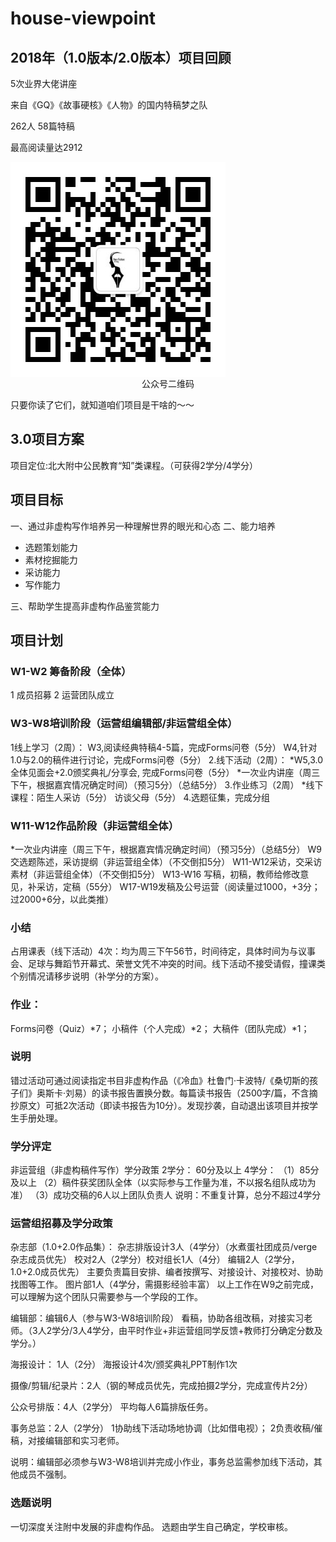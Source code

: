 # house-viewpoint


## 2018年（1.0版本/2.0版本）项目回顾
5次业界大佬讲座

来自《GQ》《故事硬核》《人物》的国内特稿梦之队

262人 58篇特稿

最高阅读量达2912


<img src="/images/hv.png" alt="boy" align=center />

<center> 公众号二维码</center>

只要你读了它们，就知道咱们项目是干啥的～～

## 3.0项目方案
项目定位:北大附中公民教育“知”类课程。（可获得2学分/4学分）

## 项目目标
一、通过非虚构写作培养另一种理解世界的眼光和心态
二、能力培养
* 选题策划能力
* 素材挖掘能力
* 采访能力
* 写作能力

三、帮助学生提高非虚构作品鉴赏能力

## 项目计划
### W1-W2 筹备阶段（全体）
1 成员招募
2 运营团队成立

### W3-W8培训阶段（运营组编辑部/非运营组全体）
1线上学习（2周）：
W3,阅读经典特稿4-5篇，完成Forms问卷（5分）
W4,针对1.0与2.0的稿件进行讨论，完成Forms问卷（5分）
2.线下活动（2周）：
*W5,3.0全体见面会+2.0颁奖典礼/分享会, 完成Forms问卷（5分）
*一次业内讲座（周三下午，根据嘉宾情况确定时间）（预习5分）（总结5分）
3.作业练习（2周）
*线下课程：陌生人采访（5分）
访谈父母（5分）
4.选题征集，完成分组

### W11-W12作品阶段（非运营组全体）
*一次业内讲座（周三下午，根据嘉宾情况确定时间）（预习5分）（总结5分）
W9 交选题陈述，采访提纲（非运营组全体）（不交倒扣5分）
W11-W12采访，交采访素材（非运营组全体）（不交倒扣5分）
W13-W16 写稿，初稿，教师给修改意见，补采访，定稿（55分）
W17-W19发稿及公号运营（阅读量过1000，+3分；过2000+6分，以此类推）

### 小结
占用课表（线下活动）4次：均为周三下午56节，时间待定，具体时间为与议事会、足球与舞蹈节开幕式、荣誉文凭不冲突的时间。线下活动不接受请假，撞课类个别情况请移步说明（补学分的方案）。
### 作业：
Forms问卷（Quiz）*7；
小稿件（个人完成）*2；
大稿件（团队完成）*1；

### 说明
错过活动可通过阅读指定书目非虚构作品（《冷血》杜鲁门·卡波特/《桑切斯的孩子们》奥斯卡·刘易）的读书报告置换分数。每篇读书报告（2500字/篇，不含摘抄原文）可抵2次活动（即读书报告为10分）。发现抄袭，自动退出该项目并按学生手册处理。

### 学分评定
非运营组（非虚构稿件写作）学分政策
2学分：
60分及以上
4学分：
（1）85分及以上
（2）稿件获奖团队全体（以实际参与工作量为准，不以报名组队成功为准）
（3）成功交稿的6人以上团队负责人
说明：不重复计算，总分不超过4学分

### 运营组招募及学分政策
杂志部（1.0+2.0作品集）：
杂志排版设计3人（4学分）（水煮蛋社团成员/verge杂志成员优先）
校对2人（2学分）校对组长1人（4分）
编辑2人（2学分，1.0+2.0成员优先）
主要负责篇目安排、编者按撰写、对接设计、对接校对、协助找图等工作。
图片部1人（4学分，需摄影经验丰富）
以上工作在W9之前完成，可以理解为这个团队只需要参与一个学段的工作。

编辑部：编辑6人（参与W3-W8培训阶段）
看稿，协助各组改稿，对接实习老师。（3人2学分/3人4学分，由平时作业+非运营组同学反馈+教师打分确定分数及学分。）

海报设计： 1人（2分）
海报设计4次/颁奖典礼PPT制作1次

摄像/剪辑/纪录片：2人（钢的琴成员优先，完成拍摄2学分，完成宣传片2分）

公众号排版：4人（2学分）
平均每人6篇排版任务。

事务总监：2人（2学分）
1协助线下活动场地协调（比如借电视）；
2负责收稿/催稿，对接编辑部和实习老师。

说明：编辑部必须参与W3-W8培训并完成小作业，事务总监需参加线下活动，其他成员不强制。

### 选题说明
一切深度关注附中发展的非虚构作品。
选题由学生自己确定，学校审核。
